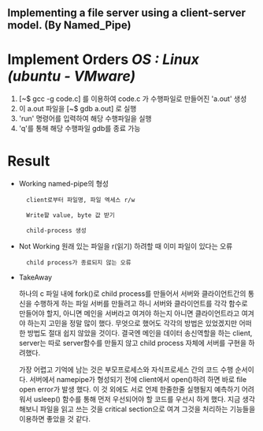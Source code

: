 Implementing a file server using a client-server model. (By Named_Pipe)
-----------------------------------------------------------------------------------

# Implement Orders *OS : Linux (ubuntu - VMware)*
1. [~$ gcc -g code.c] 를 이용하여 code.c 가 수행파일로 만들어진 'a.out' 생성
2. 이 a.out 파일을 [~$ gdb a.out] 로 실행
3. 'run' 명령어를 입력하여 해당 수행파일을 실행
4. 'q'를 통해 해당 수행파일 gdb를 종료 가능

# Result
- Working
        named-pipe의 형성
        
        client로부터 파일명, 파일 엑세스 r/w
        
        Write할 value, byte 값 받기
        
        child-process 생성

- Not Working
        원래 있는 파일을 r(읽기) 하려할 때 이미 파일이 있다는 오류

        child process가 종료되지 않는 오류

- TakeAway

     하나의 c 파일 내에 fork()로 child process를 만들어서 서버와 클라이언트간의 통신을 수행하게 하는 파일 서버를 만들려고 하니 서버와 클라이언트를 각각 함수로 만들어야 할지, 아니면 메인을 서버라고 여겨야 하는지 아니면 클라이언트라고 여겨야 하는지 고민을 정말 많이 했다. 무엇으로 했어도 각각의 방법은 있었겠지만 어떠한 방법도 절대 쉽지 않았을 것이다. 결국엔 메인을 데이터 송신역할을 하는 client, server는 따로 server함수를 만들지 않고 child process 자체에 서버를 구현을 하려했다.

     가장 어렵고 기억에 남는 것은 부모프로세스와 자식프로세스 간의 코드 수행 순서이다. 서버에서 namepipe가 형성되기 전에 client에서 open()하려 하면 바로 file open error가 발생 했다. 이 것 외에도 서로 언제 한줄한줄 실행될지 예측하기 어려워서 usleep() 함수를 통해 먼저 우선되어야 할 코드를 우선시 하게 했다. 지금 생각해보니 파일을 읽고 쓰는 것을 critical section으로 여겨 그것을 처리하는 기능들을 이용하면 좋았을 것 같다.
